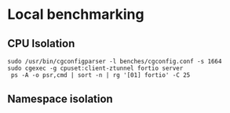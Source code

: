 # Local benchmarking

## CPU Isolation

```shell
sudo /usr/bin/cgconfigparser -l benches/cgconfig.conf -s 1664
sudo cgexec -g cpuset:client-ztunnel fortio server
 ps -A -o psr,cmd | sort -n | rg '[01] fortio' -C 25
```

## Namespace isolation